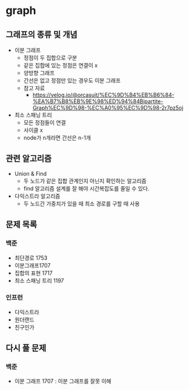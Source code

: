 # graph

## 그래프의 종류 및 개념

- 이분 그래프
    - 정점이 두 집합으로 구분
    - 같은 집합에 있는 정점은 연결이 x
    - 양방향 그래프
    - 간선은 없고 정점만 있는 경우도 이분 그래프
    - 참고 자료
        - https://velog.io/@orcasuit/%EC%9D%B4%EB%B6%84-%EA%B7%B8%EB%9E%98%ED%94%84Bipartite-Graph%EC%9D%98-%EC%A0%95%EC%9D%98-2r7pz5oj
- 최소 스패닝 트리
    - 모든 정점들이 연결
    - 사이클 x
    - node가 n개라면 간선은 n-1개

## 관련 알고리즘

- Union & Find
    - 두 노드가 같은 집합 관계인지 아닌지 확인하는 알고리즘
    - find 알고리즘 설계를 잘 해야 시간복잡도를 줄일 수 있다.
- 다익스트라 알고리즘
    - 두 노드간 가중치가 있을 때 최소 경로를 구할 때 사용

## 문제 목록

### 백준

- 최단경로 1753
- 이분그래프1707
- 집합의 표현 1717
- 최소 스패닝 트리 1197

### 인프런

- 다익스트라
- 원더랜드
- 친구인가

## 다시 풀 문제

### 백준

- 이분 그래프 1707 : 이분 그래프를 잘못 이해